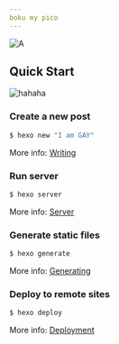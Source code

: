 ```yaml
---
boku my pico
---
```

![A](http://images4.fanpop.com/image/photos/22100000/The-letter-A-the-letter-a-22186960-2560-2560.jpg)

## Quick Start
![hahaha](http://img.chinatimes.com/newsphoto/2017-07-13/656/20170713001104.jpg)
### Create a new post

``` bash
$ hexo new "I am GAY"
```

More info: [Writing](https://hexo.io/docs/writing.html)

### Run server

``` bash
$ hexo server
```

More info: [Server](https://hexo.io/docs/server.html)

### Generate static files

``` bash
$ hexo generate
```

More info: [Generating](https://hexo.io/docs/generating.html)

### Deploy to remote sites

``` bash
$ hexo deploy
```

More info: [Deployment](https://hexo.io/docs/deployment.html)
